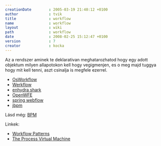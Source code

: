 ```yaml
---
creationDate        : 2005-03-19 21:40:12 +0100 
author              : tvik 
title               : workflow 
name                : workflow 
layout              : wiki 
path                : workflow 
date                : 2008-02-25 15:12:47 +0100 
version             : 7 
creator             : kocka 
---
```

Az a rendszer aminek te deklarativan meghatarozhatod hogy egy adott objektum milyen allapotokon kell hogy vegigmenjen, es o meg majd tuggya hogy mit kell tenni, aszt csinalja is megfele ezerrel.

*   [OsWorkflow](Missing.html)
*   [Werkflow](Missing.html)
*   [enhydra shark](Missing.html)
*   [OpenWFE](Missing.html)
*   [spring webflow](spring%20webflow.html)
*   [jbpm](jbpm.html)

Lásd még: [BPM](Missing.html)

Linkek:

*   [Workflow Patterns](http://is.tm.tue.nl/research/patterns/)
*   [The Process Virtual Machine ](http://www.onjava.com/pub/a/onjava/2007/05/07/the-process-virtual-machine.html)
